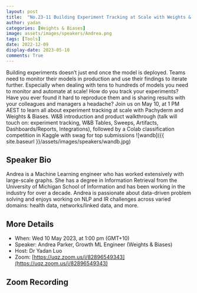 ```yaml
---
layout: post
title:  "No.23-11 Building Experiment Tracking at Scale with Weights & Biases"
author: yadan
categories: [Weights & Biases]
image: assets/images/speakers/Andrea.png
tags: [Tools]
date: 2022-12-09
display-date: 2023-05-10
comments: True
---
```

Building experiments doesn’t just end once the model is deployed. Teams need to monitor their models in production and use their findings to iterate further. Especially when dealing with tens to hundreds of models you need to monitor and automate at scale! How do you track your experiments? Have you ever found it hard to reproduce them and is sharing results with your colleagues and managers a headache?
Join us on May 10, at 1 PM AEST to learn all about experiment tracking at scale with Pachyderm and Weights & Biases. W&B introduction and product walkthrough (talk will touch on: experiment tracking, W&B Tables, Sweeps,  Artifacts, Dashboards/Reports, Integrations), followed by a Colab classification competition in Kaggle with swag for top submissions 
![wandb]({{ site.baseurl }}/assets/images/speakers/wandb.jpg)


## Speaker Bio
Andrea is a Machine Learning engineer who has worked extensively with large-scale graphs. She has a degree in Information Retrieval from the University of Michigan School of Information and has been working in the industry for over a decade. Andrea is passionate about data-driven problem solving and enjoys working on NLP and IR challenges across varied domains: health data, networks/linked data, and more.

## More Details
+ When: Wed 10 May 2023, at 1:00 pm (GMT+10)
+ Speaker: Andrea Parker, Growth ML Engineer (Weights & Biases)
+ Host: Dr Yadan Luo
+ Zoom: [https://uqz.zoom.us/j/82896549343](https://uqz.zoom.us/j/82896549343)




## Zoom Recording

